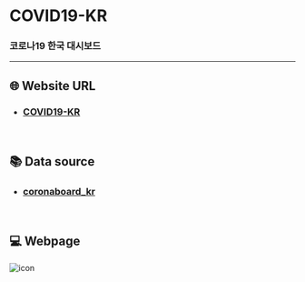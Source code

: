# COVID19-KR

### 코로나19 한국 대시보드

---

## :globe_with_meridians: Website URL

* ### [COVID19-KR](http://hyunmin.pythonanywhere.com/covid19/kr/)

<br>

## :books: Data source

* ### [coronaboard_kr](https://github.com/jooeungen/coronaboard_kr)

<br>

## :computer: Webpage

<img src="#" alt="icon" />
